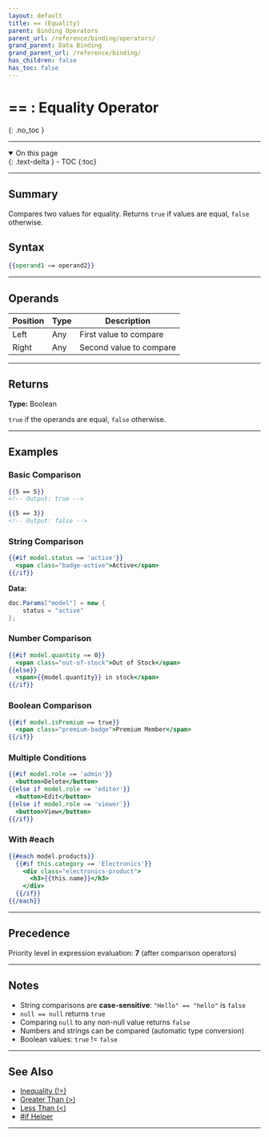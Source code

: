 ```yaml
---
layout: default
title: == (Equality)
parent: Binding Operators
parent_url: /reference/binding/operators/
grand_parent: Data Binding
grand_parent_url: /reference/binding/
has_children: false
has_toc: false
---
```


# == : Equality Operator
{: .no_toc }

---

<details open class='top-toc' markdown="block">
  <summary>
    On this page
  </summary>
  {: .text-delta }
- TOC
{:toc}
</details>

---

## Summary

Compares two values for equality. Returns `true` if values are equal, `false` otherwise.

## Syntax

```handlebars
{{operand1 == operand2}}
```

---

## Operands

| Position | Type | Description |
|----------|------|-------------|
| Left | Any | First value to compare |
| Right | Any | Second value to compare |

---

## Returns

**Type:** Boolean

`true` if the operands are equal, `false` otherwise.

---

## Examples

### Basic Comparison

```handlebars
{{5 == 5}}
<!-- Output: true -->

{{5 == 3}}
<!-- Output: false -->
```

### String Comparison

```handlebars
{{#if model.status == 'active'}}
  <span class="badge-active">Active</span>
{{/if}}
```

**Data:**
```csharp
doc.Params["model"] = new {
    status = "active"
};
```

### Number Comparison

```handlebars
{{#if model.quantity == 0}}
  <span class="out-of-stock">Out of Stock</span>
{{else}}
  <span>{{model.quantity}} in stock</span>
{{/if}}
```

### Boolean Comparison

```handlebars
{{#if model.isPremium == true}}
  <span class="premium-badge">Premium Member</span>
{{/if}}
```

### Multiple Conditions

```handlebars
{{#if model.role == 'admin'}}
  <button>Delete</button>
{{else if model.role == 'editor'}}
  <button>Edit</button>
{{else if model.role == 'viewer'}}
  <button>View</button>
{{/if}}
```

### With #each

```handlebars
{{#each model.products}}
  {{#if this.category == 'Electronics'}}
    <div class="electronics-product">
      <h3>{{this.name}}</h3>
    </div>
  {{/if}}
{{/each}}
```

---

## Precedence

Priority level in expression evaluation: **7** (after comparison operators)

---

## Notes

- String comparisons are **case-sensitive**: `"Hello" == "hello"` is `false`
- `null == null` returns `true`
- Comparing `null` to any non-null value returns `false`
- Numbers and strings can be compared (automatic type conversion)
- Boolean values: `true` != `false`

---

## See Also

- [Inequality (!=)](./inequality.md)
- [Greater Than (>)](./greaterthan.md)
- [Less Than (<)](./lessthan.md)
- [#if Helper](../helpers/if.md)

---

